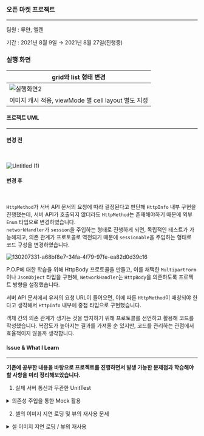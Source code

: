 

### 오픈 마켓 프로젝트  
---  
  
팀원 : 루얀, 엘렌  

기간 : 2021년 8월 9일 → 2021년 8월 27일(진행중)


### 실행 화면


|grid와 list 형태 변경|
|---|
|![실행화면2](https://user-images.githubusercontent.com/57824307/130386864-f3cd1d1c-79e7-440c-9cb9-b2313608cbf1.gif)|
|이미지 캐시 적용, viewMode 별 cell layout 별도 지정|

#### 프로젝트 UML  
---
#### 변경 전
<br>

![Untitled (1)](https://user-images.githubusercontent.com/57824307/129960365-26b40001-8d2c-425a-943c-68943b0366f5.png)
#### 변경 후
<br>

`HttpMethod`가 서버 API 문서의 요청에 따라 결정된다고 판단해 `HttpInfo` 내부 구현을 진행했는데, 서버 API가 호출되지 않더라도 `HttpMethod`는 존재해야하기 때문에 외부 `Enum` 타입으로 변경하였습니다.  
`networkHandler`가 `session`을 주입하는 형태로 진행하게 되면, 독립적인 테스트가 가능해지고, 의존 관계가 프로토콜로 역전되기 때문에 `sessionable`을 주입하는 형태로 코드 구성을 변경하였습니다.


![130207331-a68bf8e7-34fa-4f79-97fe-ea82d0d39c16](https://user-images.githubusercontent.com/57824307/130315097-ef25641b-c047-4f80-ac70-ff6d0e7b0207.png)

P.O.P에 대한 학습을 위해 HttpBody 프로토콜을 만들고, 이를 채택한 `MultipartForm`이나 `JsonObject` 타입을 구현해, `NetworkHandler`는 `HttpBody`을 의존하도록 프로젝트 방향을 설정했습니다.

서버 API 문서에서 유저의 요청 URL이 들어오면, 이에 따른 `HttpMethod`이 매칭되야 한다고 생각해서 `HttpInfo` 내부에 중첩 타입으로 구현했습니다.


객체 간의 의존 관계가 생기는 것을 방지하기 위해 프로토콜를 선언하고 활용해 코드를 작성했습니다. 복잡도가 높아지는 결과를 가져올 순 있지만, 코드를 관리하는 관점에서 효율적이지 않을까 생각합니다.




#### Issue & What I Learn

---

**기존에 공부한 내용을 바탕으로 프로젝트를 진행하면서 발생 가능한 문제점과 학습해야할 사항을 미리 정리해보았습니다.**

1. 실제 서버 통신과 무관한 UnitTest

<details>
  <summary> 의존성 주입을 통한 Mock 활용 </summary>
  <div markdown="1">    
  

```swift
      protocol Bable {
        var aaa: Int {get set}
        func amount() -> Int
      }

      class A {
        private let b: Bable // b라는 값을 의존하고 있음.

        init(b: Bable) {
          self.b = b
        }

        // 1 인 경우에만 true를 return 해주는 것을 test 해보고 싶음.
        func isValid() -> Bool {
          return b.amount == 1
        }
      }

      // Test를 위한 BMock
      class BMock: Bable {
        private var aaa: Int = 1
        func amount() -> Int {
          return aaa;
        }
      }
```

  </details>



2. 셀의 이미지 지연 로딩 및 뷰의 재사용 문제
<details>
<summary> 셀 이미지 지연 로딩 / 뷰의 재사용 </summary>
<div markdown="1">    

1. **각 섹션의 3번 줄은 빨간색 배경을 가진 셀을 표시.** 해당 셀을 reuse하게 될 경우, 빨간색 배경이 설정된 채 reusable queue에 들어가게 된다. 따라서 셀이 reuse되기 전에 cell에 대한 초기화 작업을 진행해야 한다.

   ```swift
   override func prepareForReuse() {
           self.backgroundColor = .white
           sectionLabel.text = nil
           rowLabel.text = nil
           customImage.image = nil
       }
   ```

   Cell은 prepareForReuse() 메소드를 가지고 있고, 해당 메소드에 대한 정보는 하단과 같다.

   ### **prepareForReuse()**

   Prepares a reusable cell for reuse by the table view's delegate.

   UITableView가 reuse identifier을 가질 경우, UITableView의 메소드인 dequeueReusableCell(with Identifier:) 메서드를 호출하기 직전에 이 메소드가 실행된다.

   잠재적인 성능 이슈를 피하기 위해 개발자 문서는 다음을 요청한다.

   To avoid potential performance issues, you should only reset attributes of the cell that are not related to content, for example, alpha, editing, and selection state.

   TableView(_: cellForRowAt:) 메서드는 재사용할 때 모든 content를 초기화해야 한다.

   cell의 배경 또한, alpha의 값과 동일한 시각에서 바라본다면, content에 포함되지 않는다는 생각이 든다.

   **이 메서드를 재정의할 경우 superclass의 구현을 호출해야 한다.**

2. **스크롤 시 버벅이는 증상**

   ```swift
   guard let imageURL = URL(string: imageURL[indexPath.row]) else { fatalError() }
   URLSession.shared.dataTask(with: URLRequest(url: imageURL)) { data, response, error in
       guard let data = data, error == nil else { return }
       let image = UIImage(data: data) // main에서 하지 말기
       DispatchQueue.main.async {
           cell.customImage.image = image
       }
   }.resume()
   ```

   URLSession에 dataTask를 활용해 url에 imageURL을 요청했고, 클로저 내부에서 data를 UIImage로 형변환 작업을 진행한다. 기존 코드에서 data → UIImage로 변환하는 과정에서 많은 부하가 걸릴 수 있다는 것을 인지하지 못하고, DispatchQueue.main에서 해당 부분을 작성했음.

   ```swift
       DispatchQueue.main.async {
           cell.customImage.image = UIImage(data: data)
       }//UIImage(data: data) 는 main에서 할 일이 아님!
   // 단순히 cell.customImage.image = image 처럼 할당만 해주는 코드로 변경해야 한다.
   ```

3. 스크롤 시 원하지 않는 위치에 비동기 처리를 요청한 이미지가 출력되는 증상

스크롤을 했을 경우, 비동기적으로 동작을 요청한 url로부터 이미지 수신 과정에서 실제 내가 값을 할당하려는 cell의 indexPath가 이후에 바뀌게 되고, 따라서 원치 않는 위치에 이미지들이 출력되는 증상이 있었다.

```swift
guard let imageURL = URL(string: imageURL[indexPath.row]) else { fatalError() }
URLSession.shared.dataTask(with: URLRequest(url: imageURL)) { data, response, error in
    guard let data = data, error == nil else { return }
    let image = UIImage(data: data) 
    DispatchQueue.main.async {
    //  indexPath 복사 캡쳐
    //  tableview, tableViewCell(ref Type) : ref counting++, Strong ref
    //  closure 실행 시점에 참조되고 있음.
    //  if 캡쳐(과거)시점의 indexPath == closure 실행 시점의 tableView에게 얻은 cell의 위치 -> 화면 안에 있으면 출력한다.
        if indexPath == tableView.indexPath(for: cell) {
            cell.customImage.image = image
        }
    }
}.resume()
```

URLSession.shared.dataTask(with: completionHandler: )의 complietionHandler에 해당하는 클로저의 캡쳐를 통해 해당 문제를 해결 했다.

```swift
func tableView(_ tableView: UITableView, cellForRowAt indexPath: IndexPath) -> UITableViewCell {
        guard let cell = tableView.dequeueReusableCell(withIdentifier: "cell") as? CustomTableViewCell else { fatalError() } 
```
  
![image](https://user-images.githubusercontent.com/57824307/129961585-8f79e809-1346-43d2-b340-703fb2a995c7.png)


tableView(_ tableView, cellForRowAt indexPath:) → UITableViewCell 메서드에서 dataTask(with: URLRequest(url: imageURL)의 클로저는 cell, tableView, indexPath를 캡쳐하고 있으며, 클로저가 종료될 때까지 참조가 유지된다. 여기서 tableView나 cell은 class 타입에 속하고, indexPath 는 구조체에 속한다.  네트워크 요청을 성공적으로 마쳤다고 가정하고, `DispatchQueue.main.asnyc` 내에서 조건문으로 들어왔다고 가정한다.

`if indexPath == tableView.indexPahth(for: cell)` 의 조건문을 판별하게 되는데,

indexPath 는 클로저가 과거 캡쳐 시점 복사를 통한 캡쳐한 값을 의미하고,

tableView.indexPaht(for: cell)의 결과는 사용자와의 상호작용으로 인해 변경되거나, 기존 상태를 유지하는 indexPath를 의미한다. 해당 조건문이 참일 경우, 클로저의 실행 시점에서 tableView로부터 전달받은 특정 cell의 위치가 화면 안에 있음을 의미하고, 거짓인 경우, cell이 더이상 화면에 존재하지 않음을 의미한다.

따라서 indexPath의 비교를 통해 실제 비동기 작업의 UI 반영 여부를 결정할 수 있게 된다.







